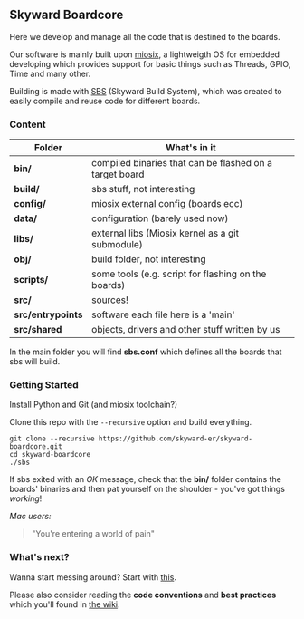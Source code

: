 Skyward Boardcore
-------------

Here we develop and manage all the code that is destined to the boards.

Our software is mainly built upon [miosix](https://miosix.org/), a lightweigth OS
for embedded developing which provides support for basic things such as Threads, GPIO, Time and many other.  

Building is made with [SBS](todo) (Skyward Build System),
which was created to easily compile and reuse code for different boards. 

### Content

| Folder        | What's in it  |
| ----------- | ---------------------- | 
| **bin/** | compiled binaries that can be flashed on a target board |
| **build/** | sbs stuff, not interesting |
| **config/** |  miosix external config (boards ecc)|
| **data/** | configuration (barely used now) |
| **libs/** | external libs (Miosix kernel as a git submodule) |
| **obj/** | build folder, not interesting |  |
| **scripts/** | some tools (e.g. script for flashing on the boards) |
| **src/** | sources! |
| **src/entrypoints** | software each file here is a 'main' |
| **src/shared** | objects, drivers and other stuff written by us |

In the main folder you will find **sbs.conf** which defines all the boards that sbs will build.

### Getting Started

Install Python and Git (and miosix toolchain?)

Clone this repo with the `--recursive` option and build everything.
```
git clone --recursive https://github.com/skyward-er/skyward-boardcore.git
cd skyward-boardcore
./sbs 
```

If sbs exited with an *OK* message, check that the **bin/** folder contains the boards' binaries and then
pat yourself on the shoulder - you've got things *working*!

*Mac users:*

> "You're entering a world of pain"

### What's next?

Wanna start messing around? Start with [this](https://github.com/skyward-er/skyward-boardcore/wiki/Writing-a-driver).

Please also consider reading the **code conventions** and **best practices** which you'll found in [the wiki](https://github.com/skyward-er/skyward-boardcore/wiki).
